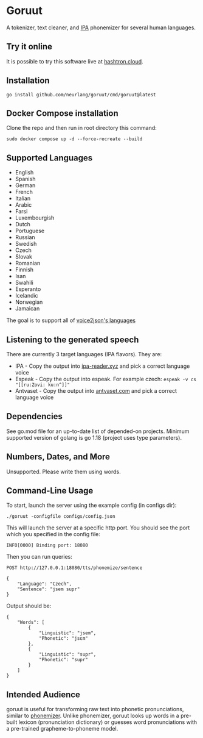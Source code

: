# Goruut

A tokenizer, text cleaner, and [IPA](https://en.wikipedia.org/wiki/International_Phonetic_Alphabet) phonemizer for several human languages.

## Try it online

It is possible to try this software live at [hashtron.cloud](https://hashtron.cloud/).

## Installation

```
go install github.com/neurlang/goruut/cmd/goruut@latest
```

## Docker Compose installation

Clone the repo and then run in root directory this command:

```
sudo docker compose up -d --force-recreate --build
```

## Supported Languages

* English
* Spanish
* German
* French
* Italian
* Arabic
* Farsi
* Luxembourgish
* Dutch
* Portuguese
* Russian
* Swedish
* Czech
* Slovak
* Romanian
* Finnish
* Isan
* Swahili
* Esperanto
* Icelandic
* Norwegian
* Jamaican

The goal is to support all of [voice2json's languages](https://github.com/synesthesiam/voice2json-profiles#supported-languages)

## Listening to the generated speech

There are currently 3 target languages (IPA flavors). They are:

* IPA - Copy the output into [ipa-reader.xyz](http://ipa-reader.xyz/) and pick a correct language voice
* Espeak - Copy the output into espeak. For example czech: `espeak -v cs "[[ru:Zovi: ku:n^]]"`
* Antvaset - Copy the output into [antvaset.com](https://www.antvaset.com/ipa-to-speech) and pick a correct language voice

## Dependencies

See go.mod file for an up-to-date list of depended-on projects. Minimum supported version of golang is go 1.18 (project uses type parameters).

## Numbers, Dates, and More

Unsupported. Please write them using words.

## Command-Line Usage

To start, launch the server using the example config (in configs dir):
```
./goruut -configfile configs/config.json
```
This will launch the server at a specific http port. You should see the port which you specified in the config file:
```
INFO[0000] Binding port: 18080
```
Then you can run queries:

`POST http://127.0.0.1:18080/tts/phonemize/sentence`
```
{
	"Language": "Czech",
	"Sentence": "jsem supr"	
}
```
Output should be:
```
{
	"Words": [
		{
			"Linguistic": "jsem",
			"Phonetic": "jsɛm"
		},
		{
			"Linguistic": "supr",
			"Phonetic": "supr"
		}
	]
}
```
## Intended Audience

goruut is useful for transforming raw text into phonetic pronunciations, similar to [phonemizer](https://github.com/bootphon/phonemizer).
Unlike phonemizer, goruut looks up words in a pre-built lexicon (pronunciation dictionary) or guesses word pronunciations with a pre-trained
grapheme-to-phoneme model.



